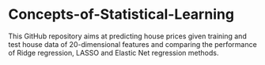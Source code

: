 # Concepts-of-Statistical-Learning
This GitHub repository aims at predicting house prices given training and test house data of 20-dimensional features and comparing the performance of Ridge regression, LASSO and Elastic Net regression methods.
